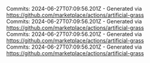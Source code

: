 Commits: 2024-06-27T07:09:56.201Z - Generated via https://github.com/marketplace/actions/artificial-grass
<br>
Commits: 2024-06-27T07:09:56.201Z - Generated via https://github.com/marketplace/actions/artificial-grass
<br>
Commits: 2024-06-27T07:09:56.201Z - Generated via https://github.com/marketplace/actions/artificial-grass
<br>
Commits: 2024-06-27T07:09:56.201Z - Generated via https://github.com/marketplace/actions/artificial-grass
<br>
